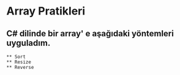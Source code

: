 # Array Pratikleri
## C# dilinde bir array' e aşağıdaki yöntemleri uyguladım.

    ** Sort
    ** Resize
    ** Reverse